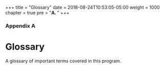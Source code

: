 +++
title = "Glossary"
date = 2018-08-24T10:53:05-05:00
weight = 1000
chapter = true
pre = "<b>A. </b>"
+++

### Appendix A

# Glossary

A glossary of important terms covered in this program.
